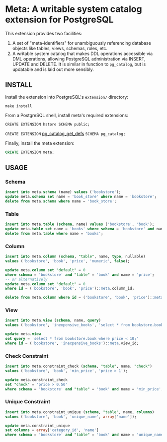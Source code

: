 Meta: A writable system catalog extension for PostgreSQL
========================================================

This extension provides two facilities:

1. A set of "meta-identifiers" for unambiguously referencing database objects like tables, views, schemas, roles, etc.
2. A writable system catalog that makes DDL operations accessible via DML operations, allowing PostgreSQL administration via INSERT, UPDATE and DELETE.  It is similar in function to `pg_catalog`, but is updatable and is laid out more sensibly.

INSTALL
-------

Install the extension into PostgreSQL's `extension/` directory:
```shell
make install
```

From a PostgreSQL shell, install meta's required extensions:

`CREATE EXTENSION hstore SCHEMA public;`

`CREATE EXTENSION` [pg_catalog_get_defs](https://github.com/aquametalabs/aquameta/tree/master/src/pg-extension/pg_catalog_get_defs) `SCHEMA pg_catalog;`

Finally, install the meta extension:
```sql
CREATE EXTENSION meta;
```

USAGE
-----

### Schema
```sql
insert into meta.schema (name) values ('bookstore');
update meta.schema set name = 'book_store' where name = 'bookstore';
delete from meta.schema where name = 'book_store';
```
### Table
```sql
insert into meta.table (schema, name) values ('bookstore', 'book');
update meta.table set name = 'books' where schema = 'bookstore' and name = 'book';
delete from meta.table where name = 'books';
```
### Column
```sql
insert into meta.column (schema, "table", name, type, nullable)
values ('bookstore', 'book', 'price', 'numeric', false);

update meta.column set "default" = 0
where schema = 'bookstore' and "table" = 'book' and name = 'price';
-- or alternatively
update meta.column set "default" = 0
where id = ('bookstore', 'book', 'price')::meta.column_id;

delete from meta.column where id = ('bookstore', 'book', 'price')::meta.column_id;
```
### View
```sql
insert into meta.view (schema, name, query)
values ('bookstore', 'inexpensive_books', 'select * from bookstore.book where price < 5;');

update meta.view
set query = 'select * from bookstore.book where price < 10;'
where id = ('bookstore', 'inexpensive_books')::meta.view_id;
```
### Check Constraint
```sql
insert into meta.constraint_check (schema, "table", name, "check")
values ('bookstore', 'book', 'min_price', 'price > 1');

update meta.constraint_check
set "check" = 'price > 0.50'
where schema = 'bookstore' and "table" = 'book' and name = 'min_price';
```
### Unique Constraint
```sql
insert into meta.constraint_unique (schema, "table", name, columns)
values ('bookstore', 'book', 'unique_name', array['name']);

update meta.constraint_unique
set columns = array['category_id', 'name']
where schema = 'bookstore' and "table" = 'book' and name = 'unique_name';
```
